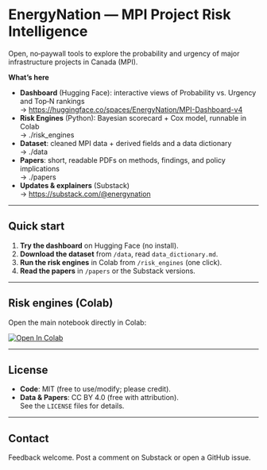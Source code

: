 # EnergyNation — MPI Project Risk Intelligence

Open, no‑paywall tools to explore the probability and urgency of major infrastructure projects in Canada (MPI).

**What’s here**
- **Dashboard** (Hugging Face): interactive views of Probability vs. Urgency and Top‑N rankings  
  → https://huggingface.co/spaces/EnergyNation/MPI-Dashboard-v4
- **Risk Engines** (Python): Bayesian scorecard + Cox model, runnable in Colab  
  → ./risk_engines
- **Dataset**: cleaned MPI data + derived fields and a data dictionary  
  → ./data
- **Papers**: short, readable PDFs on methods, findings, and policy implications  
  → ./papers
- **Updates & explainers** (Substack)  
  → https://substack.com/@energynation

---

## Quick start
1. **Try the dashboard** on Hugging Face (no install).  
2. **Download the dataset** from `/data`, read `data_dictionary.md`.  
3. **Run the risk engines** in Colab from `/risk_engines` (one click).  
4. **Read the papers** in `/papers` or the Substack versions.

---

## Risk engines (Colab)
Open the main notebook directly in Colab:

[![Open In Colab](https://colab.research.google.com/assets/colab-badge.svg)](https://colab.research.google.com/github/joshuasamuel123/EnergyNation/blob/main/risk_engines/mpi_risk_engine.ipynb)

---

## License
- **Code**: MIT (free to use/modify; please credit).  
- **Data & Papers**: CC BY 4.0 (free with attribution).  
See the `LICENSE` files for details.

---

## Contact
Feedback welcome. Post a comment on Substack or open a GitHub issue.
